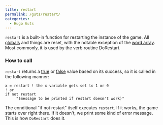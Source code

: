```yaml
---
title: restart
permalink: /guts/restart/
categories: 
  - Hugo Guts
---
```


`restart` is a built-in function for restarting the instance of the
game. All [globals](basics/global/) and things are reset, with the
notable exception of the [word array](basics/word-array/). Most
commonly, it is used by the verb routine DoRestart.

### How to call

`restart` returns a [true](definitions/true/) or [false](definitions/false)
value based on its success, so it is called in the following manner:

    x = restart ! the x variable gets set to 1 or 0
    ! or
    if not restart
         "(message to be printed if restart doesn't work)"

The conditional "if not restart" itself executes `restart`. If it works,
the game starts over right there. If it doesn't, we print some kind of
error message. This is how `DoRestart` does it.
